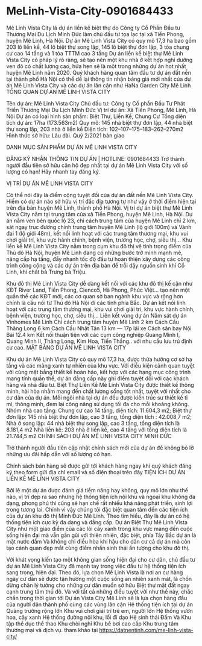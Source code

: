 # MeLinh-Vista-City-0901684433
Mê Linh Vista City là dự án liền kề biệt thự do Công ty Cổ Phần Đầu tư Thương Mại Du Lịch Minh Đức làm chủ đầu tư tọa lạc tại xã Tiền Phong, huyện Mê Linh, Hà Nội. Dự án Mê Linh Vista City có quy mô 17,3 ha bao gồm 203 lô liền kề, 44 lô biệt thự song lập, 145 lô biệt thự đơn lập, 3 tòa chung cư cao 14 tầng và 1 tòa TTTM cao 3 tầng
Dự án liền kề biệt thự Mê Linh Vista City có pháp lý rõ ràng, sẽ tạo nên một khu nhà ở kết hợp nghỉ dưỡng ven đô có chất lượng cao, hứa hẹn sẽ là một trong những dự án hot nhất huyện Mê Linh năm 2020.
Quý khách hàng quan tâm đầu tư dự án đất nền tại thành phố Hà Nội có thể dể lại thông tin nhận bảng giá mới nhất của dự án Mê Linh Vista City và các dự án lân cận như HaNa Garden City Mê Linh
TỔNG QUAN DỰ ÁN MÊ LINH VISTA CITY

Tên dự án: Mê Linh Vista City
Chủ đầu tư: Công ty Cổ phần Đầu Tư Phát Triển Thương Mại Du Lịch Minh Đức
Vị trí dự án: Xã Tiền Phong, Mê Linh, Hà Nội
Dự án có loại hình sản phẩm: Biệt Thự, Liền Kề, Chung Cư
Tổng diện tích dự án: 17ha (173.563m2)
Quy mô: 145 nhà biệt thự đơn lập, 44 nhà biệt thự song lập, 203 nhà ở liền kề
Diện tích: 102–107–175–183–262–270m2
Hình thức sở hữu: Lâu dài. Quý 2/2021 bàn giao

DANH MỤC SẢN PHẨM DỰ ÁN MÊ LINH VISTA CITY

ĐĂNG KÝ NHẬN THÔNG TIN DỰ ÁN | HOTLINE: 0901684433
Trở thành người đầu tiên sở hữu căn hộ đẹp nhất tại dự án Mê Linh Vista City với số lượng có hạn! Hãy nhanh tay đăng ký.

VỊ TRÍ DỰ ÁN MÊ LINH VISTA CITY

Có thể nói đây là điểm cộng tuyệt đối của dự án đất nền Mê Linh Vista City. Hiếm có dự án nào sở hữu vị trí đắc địa tương tự như vậy ở thời điểm hiện tại trên địa bàn huyện Mê Linh, thành phố Hà Nội.
Vị trí dự án biệt thự Mê Linh Vista City nằm tại trung tâm của xã Tiền Phong, huyện Mê Linh, Hà Nội. Dự án nằm ven bên quốc lộ 23, chỉ cách trung tâm của huyện Mê Linh chỉ 2 km, sát ngay trục đường chính trung tâm huyện Mê Linh (lộ giới 100m) và Vành đai 1 (lộ giới 48m), kết nối linh hoạt với các trung tâm thương mại, khu vui chơi giải trí, khu vực hành chính, bệnh viện, trường học, chợ, siêu thị…
Khu liền kề Mê Linh Vista City nằm trong cụm khu đô thị vệ tinh trọng điểm của Thủ đô Hà Nội, huyện Mê Linh đang có những bước trở mình mạnh mẽ, nâng cấp hạ tầng, đẩy nhanh tốc độ đầu tư hoàn thiện xây dựng các công trình công cộng và các dự án trên địa bàn để trỗi dậy nguồn sinh khí Cổ Linh, khí chất bà Trưng bà Triệu.

Khu đô thị Mê Linh Vista City dễ dàng kết nối với các khu đô thị kế cận như KĐT River Land, Tiền Phong, Cienco5, Hà Phong, Phúc Việt… tạo nên một quần thể các KĐT mới, các cơ quan sở ban ngành khu vực và rộng hơn chính là cầu nối từ Thủ đô Hà Nội đi các tỉnh phía Bắc. Dự án kết nối linh hoạt với các trung tâm thương mại, khu vui chơi giải trí, khu vực hành chính, bệnh viện, trường học, chợ, siêu thị…
Liên kết vùng dự án
Nằm sát dự án Vinhomes Mê Linh
Chỉ cách trung tâm huyện Mê Linh 2 km
Cách Cầu Thăng Long 6 km
Cách Cầu Nhật Tân 13 km — 17p lái xe
Cách sân bay Nội Bài 12.4 km
Kết nối thuận tiện với các cụm công nghiệp Quang Minh I, Quang Minh II, Thăng Long, Kim Hoa, Tiến Thắng.. với nhu cầu lưu trú định cư cao.
MẶT BẰNG DỰ ÁN MÊ LINH VISTA CITY


Khu dự án Mê Linh Vista City có quy mô 17,3 ha, được thừa hưởng cơ sở hạ tầng và các mảng xanh tự nhiên của khu vực. Với điều kiện cảnh quan tuyệt vời cùng mặt bằng thiết kế hoàn hảo, kết hợp với các hạng mục công trình mang tính quần thể, dự án đẳng cấp này ghi điểm tuyệt đối với các khách hàng và nhà đầu tư.
Biệt Thự Liền Kề Mê Linh Vista City được thiết kế thông minh, hài hòa nhằm mang đến chất lượng sống tốt nhất, tuyệt vời nhất cho cư dân của dự án. Mỗi ngôi nhà tại dự án đều được kiến trúc sư thiết kế tỉ mỉ, thông minh, đem lại công năng sử dụng tối đa cho mỗi khoảng không.
Nhóm nhà cao tầng: Chung cư cao 14 tầng, diện tích: 11.604,3 m2;
Biệt thự đơn lập: 145 nhà biệt thự đơn lập, cao 3 tầng, tổng diện tích : 42.008,7 m2;
Nhà ở song lập: 44 nhà biệt thự song lập, cao 3 tầng, tổng diện tích là 8.181,4 m2
Nhà liền kề: 203 nhà ở liền kề, cao 4 tầng với tổng diện tích là 21.744,5 m2
CHÍNH SÁCH DỰ ÁN MÊ LINH VISTA CITY MINH ĐỨC

Trở thành người đầu tiên cập nhật chính sách mới của dự án để không bỏ lỡ những ưu đãi hấp dẫn với số lượng có hạn.


Chính sách bán hàng sẽ được gửi tới khách hàng ngay khi quý khách đăng ký theo form gửi địa chỉ email và số điện thoại trên đây
TIỆN ÍCH DỰ ÁN LIỀN KỀ MÊ LINH VISTA CITY

Bởi lẽ một dự án được đánh giá tiềm năng hay không, quy mô lớn như thế nào, vị trí đẹp ra sao nhưng hệ thống tiện ích nội khu và ngoại khu không đa dạng, phong phú thì cũng sẽ hạn chế rất nhiều khả năng phát triển, sinh lợi trong tương lai.
Chính vì vậy chúng tôi đặc biệt quan tâm đến các tiện ích của dự án khu đô thị Minh Đức Mê Linh. Theo tìm hiểu, đây là dự án có hệ thống tiện ích cực kỳ đa dạng và đẳng cấp.
Dự án Biệt Thự Mê Linh Vista City như một giao điểm của các lõi cây xanh trong khu vực mang đến cuộc sống hiện đại mà vẫn gần gũi với thiên nhiên, đặc biệt, phía Tây Bắc dự án là mặt nước đầm Và không chỉ điều hòa khí hậu cho dân cư cả dự án mà còn tạo cảnh quan đẹp mắt cùng điểm nhấn sinh thái ấn tượng cho khu đô thị.

Với khát vọng kiến tạo một không gian sống hiện đại cho cư dân, chủ đầu tư dự án Mê Linh Vista City đã mạnh tay trong việc đầu tư hệ thống tiện ích sang trọng, hiện đại. Theo đó, lựa chọn Mê Linh Vista là nơi an cư hàng ngày cư dân sẽ được tận hưởng một cuộc sống an nhiên xanh mát, là chốn dừng chân lý tưởng cho những cư dân muốn sở hữu Biệt thự mặt đất ngay cạnh trung tâm thủ đô.
Và với tất cả những điều tuyệt vời như thế này, chắc chắn trong thời gian tới Dự án Vista City Mê Linh sẽ là lựa chọn hàng đầu của người dân thành phố cùng các vùng lân cận
Hệ thống tiện ích tại dự án
Quảng trường rộng lớn
Khu vui chơi giải trí trẻ em, người lớn
Hệ thống vườn hoa, cây xanh
Hệ thống đường nội khu, lối đi dạo
Hệ sinh thái Đầm Và
Khu tập thể dục thể thao
Khu chòi nghỉ
Khu bể bơi cao cấp
Khu trung tâm thương mại và dịch vụ.
tham khảo tại https://datnentinh.com/me-linh-vista-city/
